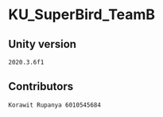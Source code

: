 # KU_SuperBird_TeamB

## Unity version

    2020.3.6f1

## Contributors
    Korawit Rupanya 6010545684